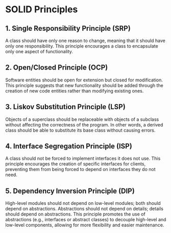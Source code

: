 
# SOLID Principles

## 1. Single Responsibility Principle (SRP)

A class should have only one reason to change, meaning that it should have only one responsibility. This principle encourages a class to encapsulate only one aspect of functionality.

## 2. Open/Closed Principle (OCP)

Software entities should be open for extension but closed for modification. This principle suggests that new functionality should be added through the creation of new code entities rather than modifying existing ones.

## 3. Liskov Substitution Principle (LSP)

Objects of a superclass should be replaceable with objects of a subclass without affecting the correctness of the program. In other words, a derived class should be able to substitute its base class without causing errors.

## 4. Interface Segregation Principle (ISP)

A class should not be forced to implement interfaces it does not use. This principle encourages the creation of specific interfaces for clients, preventing them from being forced to depend on interfaces they do not need.

## 5. Dependency Inversion Principle (DIP)

High-level modules should not depend on low-level modules; both should depend on abstractions. Abstractions should not depend on details; details should depend on abstractions. This principle promotes the use of abstractions (e.g., interfaces or abstract classes) to decouple high-level and low-level components, allowing for more flexibility and easier maintenance.
